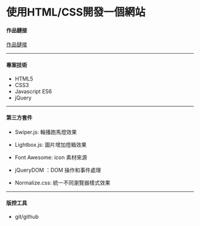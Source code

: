 # 使用HTML/CSS開發一個網站

#### 作品鏈接

[作品鏈接](https://samueltan1215.github.io/HexSchoolHomeWork/# "作品鏈接")

------------

#### 專案技術

- HTML5
- CSS3
- Javascript ES6
- jQuery

------------

#### 第三方套件

- Swiper.js: 輪播跑馬燈效果

- Lightbox.js: 圖片增加燈箱效果

- Font Awesome: icon 素材來源

- jQueryDOM ：DOM 操作和事件處理

- Normalize.css: 統一不同瀏覽器樣式效果

------------

#### 版控工具

- git/github
